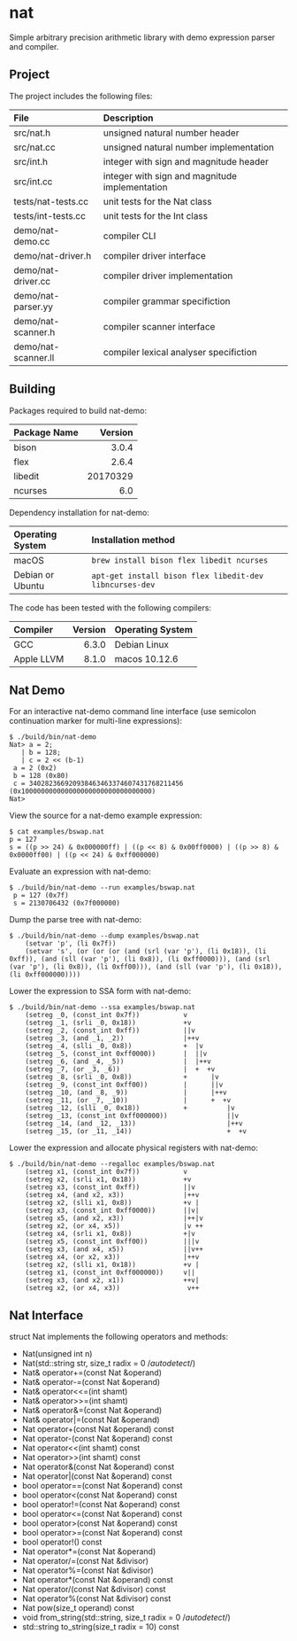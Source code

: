 # nat

Simple arbitrary precision arithmetic library with demo expression
parser and compiler.

## Project

The project includes the following files:

File                   | Description
:---                   | :---
src/nat.h              | unsigned natural number header
src/nat.cc             | unsigned natural number implementation
src/int.h              | integer with sign and magnitude header
src/int.cc             | integer with sign and magnitude implementation
tests/nat-tests.cc     | unit tests for the Nat class
tests/int-tests.cc     | unit tests for the Int class
demo/nat-demo.cc       | compiler CLI
demo/nat-driver.h      | compiler driver interface
demo/nat-driver.cc     | compiler driver implementation
demo/nat-parser.yy     | compiler grammar specifiction
demo/nat-scanner.h     | compiler scanner interface
demo/nat-scanner.ll    | compiler lexical analyser specifiction

## Building

Packages required to build nat-demo:

Package Name | Version
:--          | --:
bison        | 3.0.4
flex         | 2.6.4
libedit      | 20170329
ncurses      | 6.0

Dependency installation for nat-demo:

Operating System | Installation method
:--              | :--
macOS            | `brew install bison flex libedit ncurses`
Debian or Ubuntu | `apt-get install bison flex libedit-dev libncurses-dev`

The code has been tested with the following compilers:

Compiler   | Version | Operating System
:--        | --:     | :--
GCC        | 6.3.0   | Debian Linux
Apple LLVM | 8.1.0   | macos 10.12.6


## Nat Demo

For an interactive nat-demo command line interface (use semicolon
continuation marker for multi-line expressions):

```
$ ./build/bin/nat-demo 
Nat> a = 2;
   | b = 128;
   | c = 2 << (b-1)
 a = 2 (0x2)
 b = 128 (0x80)
 c = 340282366920938463463374607431768211456 (0x100000000000000000000000000000000)
Nat> 
```

View the source for a nat-demo example expression:

```
$ cat examples/bswap.nat
p = 127
s = ((p >> 24) & 0x000000ff) | ((p << 8) & 0x00ff0000) | ((p >> 8) & 0x0000ff00) | ((p << 24) & 0xff000000)
```

Evaluate an expression with nat-demo:

```
$ ./build/bin/nat-demo --run examples/bswap.nat
 p = 127 (0x7f)
 s = 2130706432 (0x7f000000)
```

Dump the parse tree with nat-demo:

```
$ ./build/bin/nat-demo --dump examples/bswap.nat
	(setvar 'p', (li 0x7f))
	(setvar 's', (or (or (or (and (srl (var 'p'), (li 0x18)), (li 0xff)), (and (sll (var 'p'), (li 0x8)), (li 0xff0000))), (and (srl (var 'p'), (li 0x8)), (li 0xff00))), (and (sll (var 'p'), (li 0x18)), (li 0xff000000))))
```

Lower the expression to SSA form with nat-demo:

```
$ ./build/bin/nat-demo --ssa examples/bswap.nat
	(setreg _0, (const_int 0x7f))           v               
	(setreg _1, (srli _0, 0x18))            +v              
	(setreg _2, (const_int 0xff))           ||v             
	(setreg _3, (and _1, _2))               |++v            
	(setreg _4, (slli _0, 0x8))             +  |v           
	(setreg _5, (const_int 0xff0000))       |  ||v          
	(setreg _6, (and _4, _5))               |  |++v         
	(setreg _7, (or _3, _6))                |  +  +v        
	(setreg _8, (srli _0, 0x8))             +      |v       
	(setreg _9, (const_int 0xff00))         |      ||v      
	(setreg _10, (and _8, _9))              |      |++v     
	(setreg _11, (or _7, _10))              |      +  +v    
	(setreg _12, (slli _0, 0x18))           +          |v   
	(setreg _13, (const_int 0xff000000))               ||v  
	(setreg _14, (and _12, _13))                       |++v 
	(setreg _15, (or _11, _14))                        +  +v
```

Lower the expression and allocate physical registers with nat-demo:


```
$ ./build/bin/nat-demo --regalloc examples/bswap.nat
	(setreg x1, (const_int 0x7f))           v
	(setreg x2, (srli x1, 0x18))            +v
	(setreg x3, (const_int 0xff))           ||v
	(setreg x4, (and x2, x3))               |++v
	(setreg x2, (slli x1, 0x8))             +v |
	(setreg x3, (const_int 0xff0000))       ||v|
	(setreg x5, (and x2, x3))               |++|v
	(setreg x2, (or x4, x5))                |v ++
	(setreg x4, (srli x1, 0x8))             +|v 
	(setreg x5, (const_int 0xff00))         |||v
	(setreg x3, (and x4, x5))               ||v++
	(setreg x4, (or x2, x3))                |++v 
	(setreg x2, (slli x1, 0x18))            +v |
	(setreg x1, (const_int 0xff000000))     v||
	(setreg x3, (and x2, x1))               ++v|
	(setreg x2, (or x4, x3))                 v++
```


## Nat Interface

struct Nat implements the following operators and methods:

- Nat(unsigned int n)
- Nat(std::string str, size_t radix = 0 /*autodetect*/)
- Nat& operator+=(const Nat &operand)
- Nat& operator-=(const Nat &operand)
- Nat& operator<<=(int shamt)
- Nat& operator>>=(int shamt)
- Nat& operator&=(const Nat &operand)
- Nat& operator|=(const Nat &operand)
- Nat operator+(const Nat &operand) const
- Nat operator-(const Nat &operand) const
- Nat operator<<(int shamt) const
- Nat operator>>(int shamt) const
- Nat operator&(const Nat &operand) const
- Nat operator|(const Nat &operand) const
- bool operator==(const Nat &operand) const
- bool operator<(const Nat &operand) const
- bool operator!=(const Nat &operand) const
- bool operator<=(const Nat &operand) const
- bool operator>(const Nat &operand) const
- bool operator>=(const Nat &operand) const
- bool operator!() const
- Nat operator*=(const Nat &operand) 
- Nat operator/=(const Nat &divisor)
- Nat operator%=(const Nat &divisor)
- Nat operator*(const Nat &operand) const
- Nat operator/(const Nat &divisor) const
- Nat operator%(const Nat &divisor) const
- Nat pow(size_t operand) const
- void from_string(std::string, size_t radix = 0 /*autodetect*/)
- std::string to_string(size_t radix = 10) const

